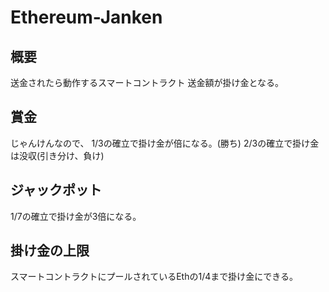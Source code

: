 # Ethereum-Janken

## 概要
送金されたら動作するスマートコントラクト
送金額が掛け金となる。

## 賞金
じゃんけんなので、
1/3の確立で掛け金が倍になる。(勝ち)
2/3の確立で掛け金は没収(引き分け、負け)

## ジャックポット
1/7の確立で掛け金が3倍になる。

## 掛け金の上限
スマートコントラクトにプールされているEthの1/4まで掛け金にできる。